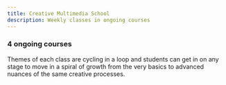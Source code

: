 ```yaml
---
title: Creative Multimedia School
description: Weekly classes in ongoing courses
---
```


### 4 ongoing courses

Themes of each class are cycling in a loop and students can get in on any stage to move in a spiral of growth from the very basics to advanced nuances of the same creative processes.

<script setup>
import { defineClientComponent } from 'vitepress'

import CourseTimeline from './CourseTimeline.vue'

const CourseList = defineClientComponent(() => import('./CourseList.vue'))
const CoursePage = defineClientComponent(() => import('./CoursePage.vue'))

</script>

<CoursePage />

<CourseList />

<!-- <CourseTimeline /> -->
